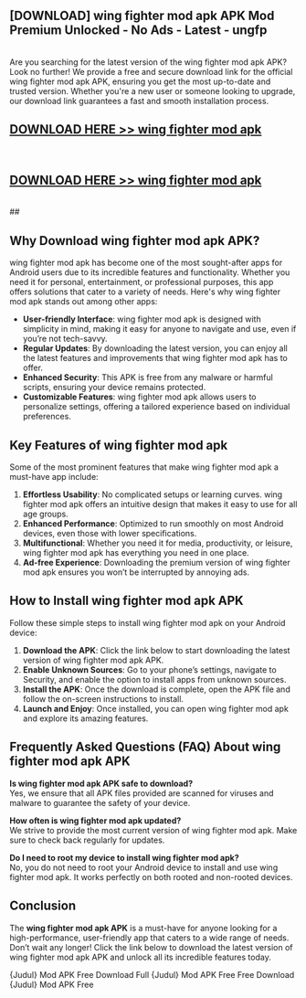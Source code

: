 ## [DOWNLOAD] wing fighter mod apk APK Mod  Premium Unlocked - No Ads - Latest - ungfp <br>
<br>
Are you searching for the latest version of the wing fighter mod apk APK? Look no further! We provide a free and secure download link for the official wing fighter mod apk APK, ensuring you get the most up-to-date and trusted version. Whether you're a new user or someone looking to upgrade, our download link guarantees a fast and smooth installation process.


## [DOWNLOAD HERE >> wing fighter mod apk](http://leaked.freeplayer.one?title=wing_fighter_mod_apk&ref=06)
  <br>

## [DOWNLOAD HERE >> wing fighter mod apk](http://leaked.freeplayer.one?title=wing_fighter_mod_apk&ref=06)
  <br>
  ##



## Why Download wing fighter mod apk APK?

wing fighter mod apk has become one of the most sought-after apps for Android users due to its incredible features and functionality. Whether you need it for personal, entertainment, or professional purposes, this app offers solutions that cater to a variety of needs. Here's why wing fighter mod apk stands out among other apps:

- **User-friendly Interface**: wing fighter mod apk is designed with simplicity in mind, making it easy for anyone to navigate and use, even if you’re not tech-savvy.
- **Regular Updates**: By downloading the latest version, you can enjoy all the latest features and improvements that wing fighter mod apk has to offer.
- **Enhanced Security**: This APK is free from any malware or harmful scripts, ensuring your device remains protected.
- **Customizable Features**: wing fighter mod apk allows users to personalize settings, offering a tailored experience based on individual preferences.

## Key Features of wing fighter mod apk

Some of the most prominent features that make wing fighter mod apk a must-have app include:

1. **Effortless Usability**: No complicated setups or learning curves. wing fighter mod apk offers an intuitive design that makes it easy to use for all age groups.
2. **Enhanced Performance**: Optimized to run smoothly on most Android devices, even those with lower specifications.
3. **Multifunctional**: Whether you need it for media, productivity, or leisure, wing fighter mod apk has everything you need in one place.
4. **Ad-free Experience**: Downloading the premium version of wing fighter mod apk ensures you won’t be interrupted by annoying ads.

## How to Install wing fighter mod apk APK

Follow these simple steps to install wing fighter mod apk on your Android device:

1. **Download the APK**: Click the link below to start downloading the latest version of wing fighter mod apk APK.
2. **Enable Unknown Sources**: Go to your phone’s settings, navigate to Security, and enable the option to install apps from unknown sources.
3. **Install the APK**: Once the download is complete, open the APK file and follow the on-screen instructions to install.
4. **Launch and Enjoy**: Once installed, you can open wing fighter mod apk and explore its amazing features.

## Frequently Asked Questions (FAQ) About wing fighter mod apk APK

**Is wing fighter mod apk APK safe to download?**  
Yes, we ensure that all APK files provided are scanned for viruses and malware to guarantee the safety of your device.

**How often is wing fighter mod apk updated?**  
We strive to provide the most current version of wing fighter mod apk. Make sure to check back regularly for updates.

**Do I need to root my device to install wing fighter mod apk?**  
No, you do not need to root your Android device to install and use wing fighter mod apk. It works perfectly on both rooted and non-rooted devices.

## Conclusion

The **wing fighter mod apk APK** is a must-have for anyone looking for a high-performance, user-friendly app that caters to a wide range of needs. Don’t wait any longer! Click the link below to download the latest version of wing fighter mod apk APK and unlock all its incredible features today.

{Judul} Mod APK Free
Download Full {Judul} Mod APK Free
Free Download {Judul} Mod APK Free

